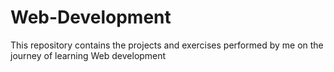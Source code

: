 # Web-Development
This repository contains the projects and exercises performed by me on the journey of learning Web development
